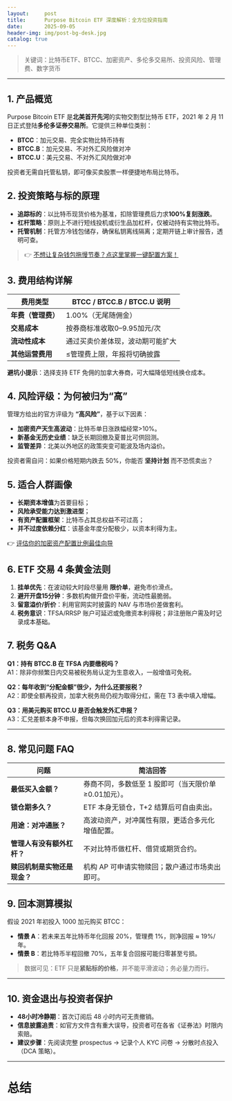 ```yaml
---
layout:     post
title:      Purpose Bitcoin ETF 深度解析：全方位投资指南
date:       2025-09-05
header-img: img/post-bg-desk.jpg
catalog: true
---
```


> 关键词：比特币ETF、BTCC、加密资产、多伦多交易所、投资风险、管理费、数字货币

---

## 1. 产品概览
Purpose Bitcoin ETF 是**北美首开先河**的实物交割型比特币 ETF，2021 年 2 月 11 日正式登陆**多伦多证券交易所**。它提供三种单位类别：
- **BTCC**：加元交易、完全实物比特币持有
- **BTCC.B**：加元交易、不对外汇风险做对冲
- **BTCC.U**：美元交易、不对外汇风险做对冲

投资者无需自托管私钥，即可像买卖股票一样便捷地布局比特币。

## 2. 投资策略与标的原理
- **追踪标的**：以比特币现货价格为基准，扣除管理费后力求**100%复刻涨跌**。
- **杠杆策略**：原则上不进行短线投机或衍生品加杠杆，仅被动持有实物比特币。
- **托管机制**：托管方冷钱包储存，确保私钥离线隔离；定期开链上审计报告，透明可查。

> 👉 [不想让复杂钱包拖慢节奏？点这里掌握一键配置方案！](https://okxdog.com/)

## 3. 费用结构详解
| 费用类型         | BTCC / BTCC.B / BTCC.U 说明 |
|------------------|-----------------------------|
| **年费（管理费）** | 1.00%（无尾随佣金）           |
| **交易成本**      | 按券商标准收取0–9.95加元/次     |
| **流动性成本**    | 通过买卖价差体现，波动期可能扩大 |
| **其他运营费用**   | ≤管理费上限，年报将切确披露      |

**避坑小提示**：选择支持 ETF 免佣的加拿大券商，可大幅降低短线换仓成本。

## 4. 风险评级：为何被归为“高”
管理方给出的官方评级为 **“高风险”**，基于以下因素：
- **加密资产天生高波动**：比特币单日涨跌幅经常>10%。
- **新基金无历史业绩**：缺乏长期回撤及夏普比可供回测。
- **监管差异**：北美以外地区的政策突变可能波及场内溢价。

投资者需自问：如果价格短期内跌去 50%，你能否 **坚持计划** 而不恐慌卖出？

## 5. 适合人群画像
- **长期资本增值**为首要目标；
- **风险承受能力达到激进型**；
- **有资产配置框架**：比特币占其总权益不可过高；
- **并不过度依赖分红**：该基金年度分配极少，以资本利得为主。

👉 [评估你的加密资产配置比例最佳向导](https://okxdog.com/)

## 6. ETF 交易 4 条黄金法则
1. **挂单优先**：在波动较大时段尽量用 **限价单**，避免市价滑点。
2. **避开开盘15分钟**：多数机构做开盘价平衡，流动性最脆弱。
3. **留意溢价/折价**：利用官网实时披露的 NAV 与市场价差做套利。
4. **税务意识**：TFSA/RRSP 账户可延迟或免缴资本利得税；非注册账户需及时记录成本基础。

## 7. 税务 Q&A
**Q1：持有 BTCC.B 在 TFSA 内要缴税吗？**  
A1：除非你频繁日内交易被税务局认定为生意收入，一般增值可免税。

**Q2：每年收到“分配金额”很少，为什么还要报税？**  
A2：即使全额再投资，加拿大税务局仍视为取得分红，需在 T3 表中填入增幅。

**Q3：用美元购买 BTCC.U 是否会触发外汇申报？**  
A3：汇兑差额本身不申报，但每次换回加元后的资本利得需记录。

---

## 8. 常见问题 FAQ
| 问题 | 简洁回答 |
|------|----------|
| **最低买入金额？** | 券商不同，多数低至 1 股即可（当天限价单≥0.01加元）。 |
| **锁仓期多久？** | ETF 本身无锁仓，T+2 结算后可自由卖出。 |
| **用途：对冲通胀？** | 高波动资产，对冲属性有限，更适合多元化增值配置。 |
| **管理人有没有额外杠杆？** | 不对比特币做杠杆、借贷或期货合约。 |
| **赎回机制是实物还是现金？** | 机构 AP 可申请实物赎回；散户通过市场卖出即可。 |

## 9. 回本测算模拟
假设 2021 年初投入 1000 加元购买 BTCC：
- **情景 A**：若未来五年比特币年化回报 20%，管理费 1%，则净回报 ≈ 19%/年。
- **情景 B**：若比特币半程回撤 70%，五年复合回报可能归零甚至亏损。

> 数据可见：ETF 只是**紧贴标的价格**，并不能平滑波动；务必量力而行。

---

## 10. 资金退出与投资者保护
- **48小时冷静期**：首次订阅后 48 小时内可无责撤销。
- **信息披露追责**：如官方文件含有重大误导，投资者可在各省《证券法》时限内索赔。
- **建议步骤**：先阅读完整 prospectus → 记录个人 KYC 问卷 → 分散时点投入（DCA 策略）。

---

# 总结